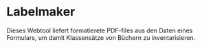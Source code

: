 <h1>Labelmaker</h1>
<p>
Dieses Webtool liefert formatierete PDF-files aus den Daten eines Formulars, um damit Klassensätze von Büchern zu inventarisieren.
